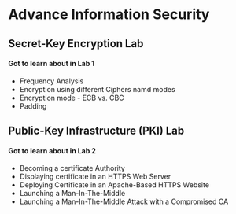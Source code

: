 # Advance Information Security

## **Secret-Key Encryption Lab**
#### Got to learn about in Lab 1
* Frequency Analysis 
* Encryption using different Ciphers namd modes
* Encryption mode - ECB vs. CBC
* Padding

## **Public-Key Infrastructure (PKI) Lab**
#### Got to learn about in Lab 2 
* Becoming a certificate Authority 
* Displaying certificate in an HTTPS Web Server
* Deploying Certificate in an Apache-Based HTTPS Website
* Launching a Man-In-The-Middle
* Launching a Man-In-The-Middle Attack with a Compromised CA
